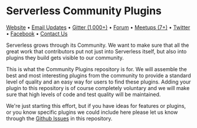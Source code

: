 # Serverless Community Plugins

[Website](http://www.serverless.com) • [Email Updates](http://eepurl.com/b8dv4P) • [Gitter (1,000+)](https://gitter.im/serverless/serverless) • [Forum](http://forum.serverless.com) • [Meetups (7+)](https://github.com/serverless-meetups/main) • [Twitter](https://twitter.com/goserverless) • [Facebook](https://www.facebook.com/serverless) • [Contact Us](mailto:team@serverless.com)

Serverless grows through its Community. We want to make sure that all the great work that contributors put not just into Serverless itself, but also into plugins they build gets visible to our community.

This is what the Community Plugins repository is for. We will assemble the best and most interesting plugins from the community to provide a standard level of quality and an easy way for users to find these plugins. Adding your plugin to this repository is of course completely voluntary and we will make sure that high levels of code and test quality will be maintained. 

We're just starting this effort, but if you have ideas for features or plugins, or you know specific plugins we could include here please let us know through the [Github Issues](https://github.com/serverless/community-plugins/issues) in this repository.
